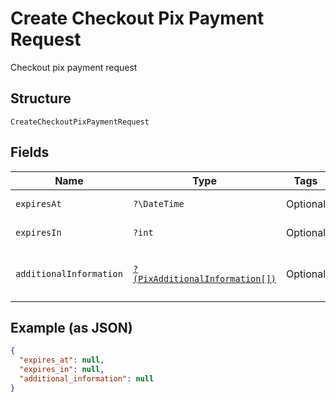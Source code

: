 
# Create Checkout Pix Payment Request

Checkout pix payment request

## Structure

`CreateCheckoutPixPaymentRequest`

## Fields

| Name | Type | Tags | Description | Getter | Setter |
|  --- | --- | --- | --- | --- | --- |
| `expiresAt` | `?\DateTime` | Optional | Expires at | getExpiresAt(): ?\DateTime | setExpiresAt(?\DateTime expiresAt): void |
| `expiresIn` | `?int` | Optional | Expires in | getExpiresIn(): ?int | setExpiresIn(?int expiresIn): void |
| `additionalInformation` | [`?(PixAdditionalInformation[])`](/doc/models/pix-additional-information.md) | Optional | Additional information | getAdditionalInformation(): ?array | setAdditionalInformation(?array additionalInformation): void |

## Example (as JSON)

```json
{
  "expires_at": null,
  "expires_in": null,
  "additional_information": null
}
```

